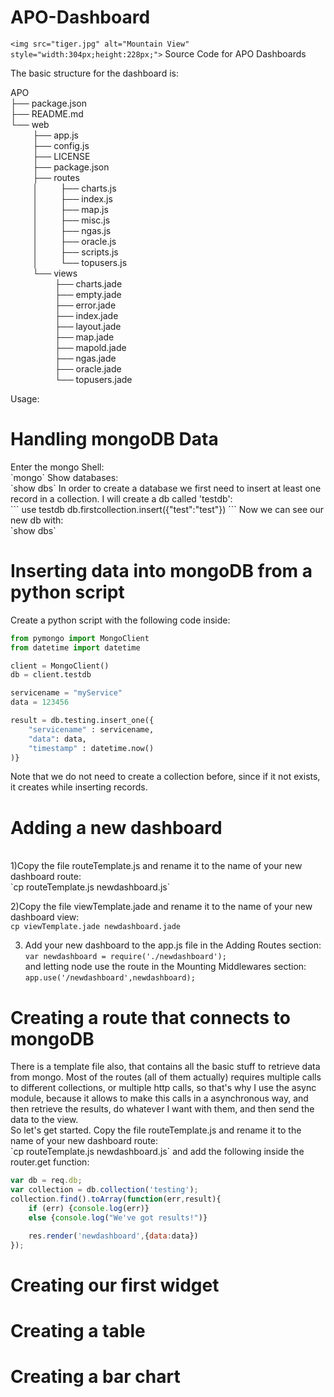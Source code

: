 # APO-Dashboard

`<img src="tiger.jpg" alt="Mountain View" style="width:304px;height:228px;">`
Source Code for APO Dashboards

The basic structure for the dashboard is: <br>

APO<br>
├── package.json<br>
├── README.md<br>
└── web <br>
&nbsp;&nbsp;&nbsp;&nbsp;&nbsp; &nbsp;&nbsp;   ├── app.js <br>
&nbsp;&nbsp;&nbsp;&nbsp;&nbsp; &nbsp;&nbsp;   ├── config.js <br>
&nbsp;&nbsp;&nbsp;&nbsp;&nbsp; &nbsp;&nbsp;   ├── LICENSE <br> 
&nbsp;&nbsp;&nbsp;&nbsp;&nbsp; &nbsp;&nbsp;   ├── package.json <br>
&nbsp;&nbsp;&nbsp;&nbsp;&nbsp; &nbsp;&nbsp;   ├── routes <br>
&nbsp;&nbsp;&nbsp;&nbsp;&nbsp; &nbsp;&nbsp; │   &nbsp;&nbsp; &nbsp;   ├── charts.js <br>
&nbsp;&nbsp;&nbsp;&nbsp;&nbsp; &nbsp;&nbsp; │   &nbsp;&nbsp; &nbsp;&nbsp;   ├── index.js <br>
&nbsp;&nbsp;&nbsp;&nbsp;&nbsp; &nbsp;&nbsp; │   &nbsp;&nbsp; &nbsp;&nbsp;   ├── map.js <br>
&nbsp;&nbsp;&nbsp;&nbsp;&nbsp; &nbsp;&nbsp; │   &nbsp;&nbsp; &nbsp;&nbsp;   ├── misc.js <br>
&nbsp;&nbsp;&nbsp;&nbsp;&nbsp; &nbsp;&nbsp; │   &nbsp;&nbsp; &nbsp;&nbsp;   ├── ngas.js <br>
&nbsp;&nbsp;&nbsp;&nbsp;&nbsp; &nbsp;&nbsp; │   &nbsp;&nbsp; &nbsp;&nbsp;   ├── oracle.js <br>
&nbsp;&nbsp;&nbsp;&nbsp;&nbsp; &nbsp;&nbsp; │   &nbsp;&nbsp; &nbsp;&nbsp;   ├── scripts.js <br>
&nbsp;&nbsp;&nbsp;&nbsp;&nbsp; &nbsp;&nbsp; │   &nbsp;&nbsp; &nbsp;&nbsp;   └── topusers.js <br>
&nbsp;&nbsp;&nbsp;&nbsp;&nbsp; &nbsp;&nbsp; └── views <br>
&nbsp;&nbsp;&nbsp;&nbsp;&nbsp;&nbsp;&nbsp;&nbsp;&nbsp;&nbsp;&nbsp;&nbsp;&nbsp;&nbsp; &nbsp;&nbsp;     ├── charts.jade <br>
&nbsp;&nbsp;&nbsp;&nbsp;&nbsp;&nbsp;&nbsp;&nbsp;&nbsp;&nbsp;&nbsp;&nbsp;&nbsp;&nbsp; &nbsp;&nbsp;     ├── empty.jade <br>
&nbsp;&nbsp;&nbsp;&nbsp;&nbsp;&nbsp;&nbsp;&nbsp;&nbsp;&nbsp;&nbsp;&nbsp;&nbsp;&nbsp; &nbsp;&nbsp;     ├── error.jade <br>
&nbsp;&nbsp;&nbsp;&nbsp;&nbsp;&nbsp;&nbsp;&nbsp;&nbsp;&nbsp;&nbsp;&nbsp;&nbsp;&nbsp; &nbsp;&nbsp;     ├── index.jade <br>
&nbsp;&nbsp;&nbsp;&nbsp;&nbsp;&nbsp;&nbsp;&nbsp;&nbsp;&nbsp;&nbsp;&nbsp;&nbsp;&nbsp; &nbsp;&nbsp;     ├── layout.jade <br>
&nbsp;&nbsp;&nbsp;&nbsp;&nbsp;&nbsp;&nbsp;&nbsp;&nbsp;&nbsp;&nbsp;&nbsp;&nbsp;&nbsp; &nbsp;&nbsp;     ├── map.jade <br>
&nbsp;&nbsp;&nbsp;&nbsp;&nbsp;&nbsp;&nbsp;&nbsp;&nbsp;&nbsp;&nbsp;&nbsp;&nbsp;&nbsp; &nbsp;&nbsp;     ├── mapold.jade <br>
&nbsp;&nbsp;&nbsp;&nbsp;&nbsp;&nbsp;&nbsp;&nbsp;&nbsp;&nbsp;&nbsp;&nbsp;&nbsp;&nbsp; &nbsp;&nbsp;     ├── ngas.jade <br>
&nbsp;&nbsp;&nbsp;&nbsp;&nbsp;&nbsp;&nbsp;&nbsp;&nbsp;&nbsp;&nbsp;&nbsp;&nbsp;&nbsp; &nbsp;&nbsp;     ├── oracle.jade <br>
&nbsp;&nbsp;&nbsp;&nbsp;&nbsp;&nbsp;&nbsp;&nbsp;&nbsp;&nbsp;&nbsp;&nbsp;&nbsp;&nbsp; &nbsp;&nbsp;     └── topusers.jade <br>


Usage:<br>

<h1>Handling mongoDB Data </h1>
Enter the mongo Shell: <br>
`mongo`
Show databases: <br>
`show dbs`
In order to create a database we first need to insert at least one record in a collection. I will create a db called 'testdb':<br>
```
use testdb
db.firstcollection.insert({"test":"test"})
```
Now we can see our new db with: <br>
`show dbs`


<h1>Inserting data into mongoDB from a python script</h1>
Create a python script with the following code inside:

```python
from pymongo import MongoClient
from datetime import datetime

client = MongoClient()
db = client.testdb

servicename = "myService"
data = 123456

result = db.testing.insert_one({
	"servicename" : servicename,
	"data": data,
	"timestamp" : datetime.now()
)}
```

Note that we do not need to create a collection before, since if it not exists, it creates while inserting records.


<h1>Adding a new dashboard</h1><br>
1)Copy the file routeTemplate.js and rename it to the name of your new dashboard route: <br>
`cp routeTemplate.js newdashboard.js` <br>

2)Copy the file viewTemplate.jade and rename it to the name of your new dashboard view: <br>
`cp viewTemplate.jade newdashboard.jade` <br>

3) Add your new dashboard to the app.js file in the Adding Routes section: <br>
`var newdashboard = require('./newdashboard');` <br>
and letting node use the route in the Mounting Middlewares section: <br>
`app.use('/newdashboard',newdashboard);` <br>

<h1>Creating a route that connects to mongoDB</h1>
There is a template file also, that contains all the basic stuff to retrieve data from mongo. Most of the routes (all of them actually) requires multiple calls to different collections, or multiple http calls, so that's why I use the async module, because it allows to make this calls in a asynchronous way, and then retrieve the results, do whatever I want with them, and then send the data to the view.<br>
So let's get started. Copy the file routeTemplate.js and rename it to the name of your new dashboard route: <br>
`cp routeTemplate.js newdashboard.js`
and add the following inside the router.get function:

```javascript
var db = req.db;
var collection = db.collection('testing');
collection.find().toArray(function(err,result){
	if (err) {console.log(err)}
	else {console.log("We've got results!")}

	res.render('newdashboard',{data:data})
});
```

<h1> Creating our first widget </h1> 

<h1> Creating a table </h1>

<h1> Creating a bar chart</h1>

